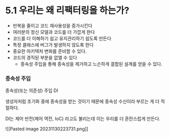 # 5.1 우리는 왜 리팩터링을 하는가?

- 반복을 줄이고 코드 재사용성을 증가시킨다
- 여러분의 정신 모델과 코드를 더 가깝게 한다
- 코드를 더 이해하기 쉽고 유지관리하기 쉽도록 만든다
- 특정 클래스에 버그가 발생하지 않도록 한다
- 중요한 아키텍처 변화를 준비할 수 있다.
- 코드의 경직된 부분을 없앨 수 있다 
	- 종속성 주입을 통해 종속성을 제거하고 느슨하게 결합된 설계를 얻을 수 있다.

### 종속성 주입

종속성(또는 의존성) 주입 DI

생성자처럼 초기화 중에 종속성을 받는 것이기 때문에 종속성 수신이라 부르는 게 더 적절하다.

DI는 제어 반전(제어 역전, IoC) 라고도 불리는데 이는 우리를 더 혼란스럽게 만든다.

![[Pasted image 20231130223731.png]]

